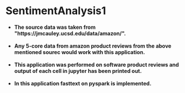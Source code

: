 # SentimentAnalysis1
<ul>
  <li><b> The source data was taken from "https://jmcauley.ucsd.edu/data/amazon/".</li></br>
  <li> <b> Any 5-core data from amazon product reviews from the above mentioned sourec would work with this application. </li> </br>
  <li> <b>This application was performed on software product reviews and output of each cell in jupyter has been printed out.</li> </br>
  <li> <b>In this application fasttext on pyspark is implemented.</li> </br>
</ul>

